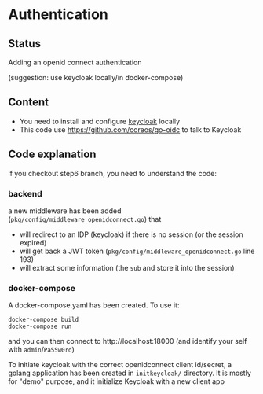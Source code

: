 # Authentication

## Status

Adding an openid connect authentication

(suggestion: use keycloak locally/in docker-compose)

## Content

- You need to install and configure [keycloak](https://www.keycloak.org/) locally
- This code use https://github.com/coreos/go-oidc to talk to Keycloak

## Code explanation

if you checkout step6 branch, you need to understand the code:

### backend

a new middleware has been added (`pkg/config/middleware_openidconnect.go`) that
- will redirect to an IDP (keycloak) if there is no session (or the session expired)
- will get back a JWT token (`pkg/config/middleware_openidconnect.go` line 193)
- will extract some information (the `sub` and store it into the session)

### docker-compose

A docker-compose.yaml has been created. To use it:
```
docker-compose build
docker-compose run
```

and you can then connect to http://localhost:18000 (and identify your self with `admin`/`Pa55w0rd`)

To initiate keycloak with the correct openidconnect client id/secret, a golang application has been created in `initkeycloak/` directory. It is mostly for "demo" purpose, and it initialize Keycloak with a new client app

